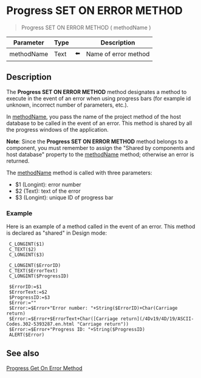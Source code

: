 # Progress SET ON ERROR METHOD

> Progress SET ON ERROR METHOD ( methodName )

| Parameter | Type |     | Description |
| --- | --- | --- | --- |
| methodName | Text | ⬅️ | Name of error method |
## Description

The **Progress SET ON ERROR METHOD** method designates a method to execute in the event of an error when using progress bars (for example id unknown, incorrect number of parameters, etc.).

In [methodName](# "Name of error method"), you pass the name of the project method of the host database to be called in the event of an error. This method is shared by all the progress windows of the application.

**Note**: Since the **Progress SET ON ERROR METHOD** method belongs to a component, you must remember to assign the "Shared by components and host database" property to the [methodName](# "Name of error method") method; otherwise an error is returned.

The [methodName](# "Name of error method") method is called with three parameters:

* $1 (Longint): error number
* $2 (Text): text of the error
* $3 (Longint): unique ID of progress bar

### Example  

Here is an example of a method called in the event of an error. This method is declared as "shared" in Design mode:

```4d
 C_LONGINT($1)  
 C_TEXT($2)  
 C_LONGINT($3)  
   
 C_LONGINT($ErrorID)  
 C_TEXT($ErrorText)  
 C_LONGINT($ProgressID)  
   
 $ErrorID:=$1  
 $ErrorText:=$2  
 $ProgressID:=$3  
 $Error:=""  
 $Error:=$Error+"Error number: "+String($ErrorID)+Char(Carriage return)  
 $Error:=$Error+$ErrorText+Char([Carriage return](/4Dv19/4D/19/ASCII-Codes.302-5393287.en.html "Carriage return"))  
 $Error:=$Error+"Progress ID: "+String($ProgressID)  
 ALERT($Error)
```

## See also

[Progress Get On Error Method](Progress%20Get%20On%20Error%20Method.md)
